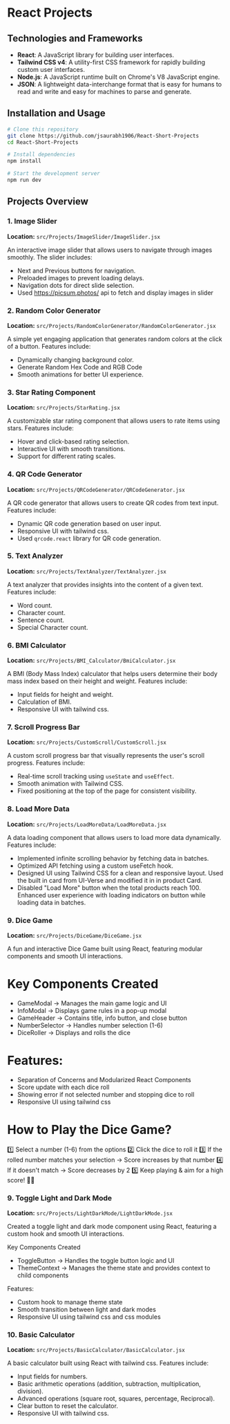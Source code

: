 # React Projects

## Technologies and Frameworks

- **React**: A JavaScript library for building user interfaces.
- **Tailwind CSS v4**: A utility-first CSS framework for rapidly building custom user interfaces.
- **Node.js**: A JavaScript runtime built on Chrome's V8 JavaScript engine.
- **JSON**: A lightweight data-interchange format that is easy for humans to read and write and easy for machines to parse and generate.

## Installation and Usage

```sh
# Clone this repository
git clone https://github.com/jsaurabh1906/React-Short-Projects
cd React-Short-Projects

# Install dependencies
npm install

# Start the development server
npm run dev
```

## Projects Overview

### 1. Image Slider

**Location:** `src/Projects/ImageSlider/ImageSlider.jsx`

An interactive image slider that allows users to navigate through images smoothly. The slider includes:

- Next and Previous buttons for navigation.
- Preloaded images to prevent loading delays.
- Navigation dots for direct slide selection.
- Used https://picsum.photos/ api to fetch and display images in slider

### 2. Random Color Generator

**Location:** `src/Projects/RandomColorGenerator/RandomColorGenerator.jsx`

A simple yet engaging application that generates random colors at the click of a button. Features include:

- Dynamically changing background color.
- Generate Random Hex Code and RGB Code
- Smooth animations for better UI experience.

### 3. Star Rating Component

**Location:** `src/Projects/StarRating.jsx`

A customizable star rating component that allows users to rate items using stars. Features include:

- Hover and click-based rating selection.
- Interactive UI with smooth transitions.
- Support for different rating scales.

### 4. QR Code Generator

**Location:** `src/Projects/QRCodeGenerator/QRCodeGenerator.jsx`

A QR code generator that allows users to create QR codes from text input. Features include:

- Dynamic QR code generation based on user input.
- Responsive UI with tailwind css.
- Used `qrcode.react` library for QR code generation.

### 5. Text Analyzer

**Location:** `src/Projects/TextAnalyzer/TextAnalyzer.jsx`

A text analyzer that provides insights into the content of a given text. Features include:

- Word count.
- Character count.
- Sentence count.
- Special Character count.

### 6. BMI Calculator

**Location:** `src/Projects/BMI_Calculator/BmiCalculator.jsx`

A BMI (Body Mass Index) calculator that helps users determine their body mass index based on their height and weight. Features include:

- Input fields for height and weight.
- Calculation of BMI.
- Responsive UI with tailwind css.

### 7. Scroll Progress Bar

**Location:** `src/Projects/CustomScroll/CustomScroll.jsx`

A custom scroll progress bar that visually represents the user's scroll progress. Features include:

- Real-time scroll tracking using `useState` and `useEffect`.
- Smooth animation with Tailwind CSS.
- Fixed positioning at the top of the page for consistent visibility.

### 8. Load More Data

**Location:** `src/Projects/LoadMoreData/LoadMoreData.jsx`

A data loading component that allows users to load more data dynamically. Features include:

- Implemented infinite scrolling behavior by fetching data in batches.
- Optimized API fetching using a custom useFetch hook.
- Designed UI using Tailwind CSS for a clean and responsive layout. Used the built in card from UI-Verse and modified it in in product Card.
- Disabled "Load More" button when the total products reach 100. Enhanced user experience with loading indicators on button while loading data in batches.

### 9. Dice Game

**Location:** `src/Projects/DiceGame/DiceGame.jsx`

A fun and interactive Dice Game built using React, featuring modular components and smooth UI interactions.

# Key Components Created

- GameModal → Manages the main game logic and UI
- InfoModal → Displays game rules in a pop-up modal
- GameHeader → Contains title, info button, and close button
- NumberSelector → Handles number selection (1-6)
- DiceRoller → Displays and rolls the dice

# Features:

- Separation of Concerns and Modularized React Components
- Score update with each dice roll
- Showing error if not selected number and stopping dice to roll
- Responsive UI using tailwind css

# How to Play the Dice Game?

1️⃣ Select a number (1-6) from the options
2️⃣ Click the dice to roll it
3️⃣ If the rolled number matches your selection → Score increases by that number
4️⃣ If it doesn't match → Score decreases by 2
5️⃣ Keep playing & aim for a high score! 🎲✨

### 9. Toggle Light and Dark Mode

**Location:** `src/Projects/LightDarkMode/LightDarkMode.jsx`

Created a toggle light and dark mode component using React, featuring a custom hook and smooth UI interactions.

Key Components Created

- ToggleButton → Handles the toggle button logic and UI
- ThemeContext → Manages the theme state and provides context to child components

Features:

- Custom hook to manage theme state
- Smooth transition between light and dark modes
- Responsive UI using tailwind css and css modules

### 10. Basic Calculator

**Location:** `src/Projects/BasicCalculator/BasicCalculator.jsx`

A basic calculator built using React with tailwind css. Features include:

- Input fields for numbers.
- Basic arithmetic operations (addition, subtraction, multiplication, division).
- Advanced operations (square root, squares, percentage, Reciprocal).
- Clear button to reset the calculator.
- Responsive UI with tailwind css.
